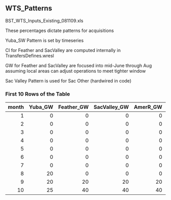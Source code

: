 ## WTS_Patterns
BST_WTS_Inputs_Existing_081109.xls



These percentages dictate patterns for acquisitions



Yuba_SW Pattern is set by timeseries

CI for Feather and SacValley are computed internally in TransfersDefines.wresl

GW for Feather and SacValley are focused into mid-June through Aug assuming local areas can adjust operations to meet tighter window

Sac Valley Pattern is used for Sac Other (hardwired in code)



### First 10 Rows of the Table
|   month |   Yuba_GW |   Feather_GW |   SacValley_GW |   AmerR_GW |   NodEWA_CI |   DMC_GW |   DMC_CI |   CA_GW |   CA_CI |
|--------:|----------:|-------------:|---------------:|-----------:|------------:|---------:|---------:|--------:|--------:|
|       1 |         0 |            0 |              0 |          0 |           0 |        0 |        0 |       0 |       0 |
|       2 |         0 |            0 |              0 |          0 |           0 |        0 |        0 |       0 |       0 |
|       3 |         0 |            0 |              0 |          0 |           0 |        0 |        0 |       0 |       0 |
|       4 |         0 |            0 |              0 |          0 |           0 |        0 |        0 |       0 |       0 |
|       5 |         0 |            0 |              0 |          0 |           0 |        0 |        0 |       0 |       0 |
|       6 |         0 |            0 |              0 |          0 |           0 |        0 |        0 |       0 |       0 |
|       7 |         0 |            0 |              0 |          0 |           0 |        0 |       10 |       0 |      10 |
|       8 |        20 |            0 |              0 |          0 |          21 |        0 |       15 |       0 |      15 |
|       9 |        20 |           20 |             20 |         20 |          29 |       15 |       22 |      15 |      22 |
|      10 |        25 |           40 |             40 |         40 |          28 |       30 |       18 |      30 |      18 |